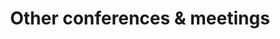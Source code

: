 ---
title: Other conferences & meetings
parent: events
order: 2
sections:

   - file: presentations
     layout: text     
---